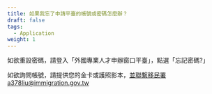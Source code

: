 ```yaml
---
title: 如果我忘了申請平臺的帳號或密碼怎麼辦？
draft: false
tags:
  - Application
weight: 1
---
```

如欲重設密碼，請登入「外國專業人才申辦窗口平臺」，點選「忘記密碼?」

如欲詢問帳號，請提供您的金卡或護照影本，並聯繫移民署a378liu@immigration.gov.tw